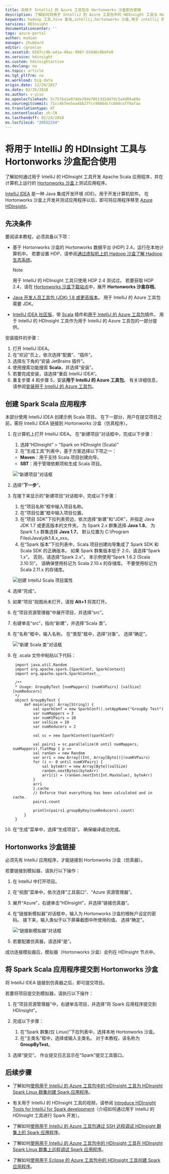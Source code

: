 ```yaml
---
title: 将用于 IntelliJ 的 Azure 工具包与 Hortonworks 沙盒配合使用
description: 了解如何将用于 IntelliJ 的 Azure 工具包中的 HDInsight 工具与 Hortonworks 沙盒配合使用。
keywords: hadoop 工具,hive 查询,intellij,hortonworks 沙盒,用于 intellij 的 azure 工具包
services: HDInsight
documentationcenter: ''
tags: azure-portal
author: mumian
manager: jhubbard
editor: cgronlun
ms.assetid: b587cc9b-a41a-49ac-998f-b54d6c0bdfe0
ms.service: hdinsight
ms.custom: hdinsightactive
ms.devlang: na
ms.topic: article
ms.tgt_pltfrm: na
ms.workload: big-data
origin.date: 12/20/2017
ms.date: 02/26/2018
ms.author: v-yiso
ms.openlocfilehash: 5c7576a1e97dda70de70513d2dd7dc5a4d09a89e
ms.sourcegitcommit: 71cc4b7ee5ea4bb27fcc9986dcfcb9dcaff0afaa
ms.translationtype: HT
ms.contentlocale: zh-CN
ms.lasthandoff: 02/24/2018
ms.locfileid: "29552334"
---
```

# <a name="use-hdinsight-tools-for-intellij-with-hortonworks-sandbox"></a>将用于 IntelliJ 的 HDInsight 工具与 Hortonworks 沙盒配合使用

了解如何通过用于 IntelliJ 的 HDInsight 工具开发 Apache Scala 应用程序，并在计算机上运行的 [Hortonworks 沙盒](http://hortonworks.com/products/sandbox/)上测试应用程序。 

[IntelliJ IDEA](https://www.jetbrains.com/idea/) 是一种 Java 集成开发环境 (IDE)，用于开发计算机软件。 在 Hortonworks 沙盒上开发并测试应用程序以后，即可将应用程序移至 [Azure HDInsight](apache-hadoop-introduction.md)。

## <a name="prerequisites"></a>先决条件

要阅读本教程，必须具备以下项：

- 基于 Hortonworks 沙盒的 Hortonworks 数据平台 (HDP) 2.4，运行在本地计算机中。 若要设置 HDP，请参阅[通过虚拟机上的 Hadoop 沙盒了解 Hadoop 生态系统](apache-hadoop-emulator-get-started.md)。 
    > [!NOTE]
    > 用于 IntelliJ 的 HDInsight 工具只使用 HDP 2.4 测试过。 若要获取 HDP 2.4，请在 [Hortonworks 沙盒下载站点](http://hortonworks.com/downloads/#sandbox)中，展开 **Hortonworks 沙盒存档**。

- [Java 开发人员工具包 (JDK) 1.8 或更高版本](http://www.oracle.com/technetwork/java/javase/downloads/jdk8-downloads-2133151.html)。 用于 IntelliJ 的 Azure 工具包需要 JDK。

- [IntelliJ IDEA 社区版](https://www.jetbrains.com/idea/download)，带 [Scala](https://plugins.jetbrains.com/idea/plugin/1347-scala) 插件和[用于 IntelliJ 的 Azure 工具包](../../azure-toolkit-for-intellij.md)插件。 用于 IntelliJ 的 HDInsight 工具作为用于 IntelliJ 的 Azure 工具包的一部分提供。 

安装插件的步骤：

  1. 打开 IntelliJ IDEA。
  2. 在“欢迎”页上，依次选择“配置”、“插件”。
  3. 选择左下角的“安装 JetBrains 插件”。
  4. 使用搜索功能搜索 **Scala**，并选择“安装”。
  5. 若要完成安装，请选择“重启 IntelliJ IDEA”。
  6. 重复步骤 4 和步骤 5，安装**用于 IntelliJ 的 Azure 工具包**。 有关详细信息，请参阅[安装用于 IntelliJ 的 Azure 工具包](../../azure-toolkit-for-intellij-installation.md)。

## <a name="create-a-spark-scala-application"></a>创建 Spark Scala 应用程序

本部分使用 IntelliJ IDEA 创建示例 Scala 项目。 在下一部分，用户在提交项目之前，需将 IntelliJ IDEA 链接到 Hortonworks 沙盒（仿真程序）。

1. 在计算机上打开 IntelliJ IDEA。 在“新建项目”对话框中，完成以下步骤：

   1. 选择“HDInsight” > “Spark on HDInsight (Scala)”
   2. 在“生成工具”列表中，基于方案选择以下项之一：

    * **Maven**：用于支持 Scala 项目创建向导。
    * **SBT**：用于管理依赖项和生成 Scala 项目。

   ![“新建项目”对话框](./media/hdinsight-tools-for-intellij-with-hortonworks-sandbox/intellij-create-scala-project.png)

2. 选择“**下一步**”。
3. 在接下来显示的“新建项目”对话框中，完成以下步骤：

    1. 在“项目名称”框中输入项目名称。
    2. 在“项目位置”框中输入项目位置。
    3. 在“项目 SDK”下拉列表旁边，依次选择“新建”和“JDK”，并指定 Java JDK 1.7 或更高版本的文件夹。 为 Spark 2.x 群集选择 **Java 1.8**。 为 Spark 1.x 群集选择 **Java 1.7**。 默认位置为 C:\Program Files\Java\jdk1.8.x_xxx。
    4. 在“Spark 版本”下拉列表中，Scala 项目创建向导集成了 Spark SDK 和 Scala SDK 的正确版本。 如果 Spark 群集版本低于 2.0，请选择“Spark 1.x”。 否则，请选择“Spark 2.x”。 本示例使用“Spark 1.6.2 (Scala 2.10.5)”。 请确保使用标记为 Scala 2.10.x 的存储库。 不要使用标记为 Scala 2.11.x 的存储库。
    
    ![创建 IntelliJ Scala 项目属性](./media/hdinsight-tools-for-intellij-with-hortonworks-sandbox/intellij-create-scala-project-properties.png)


4. 选择“完成”。
5. 如果“项目”视图尚未打开，请按 **Alt+1** 将其打开。
6. 在“项目资源管理器”中展开项目，并选择“src”。
7. 右键单击“src”，指向“新建”，并选择“Scala 类”。
8. 在“名称”框中，输入名称。 在“类型”框中，选择“对象”。 选择“确定”。

    ![“新建 Scala 类”对话框](./media/hdinsight-tools-for-intellij-with-hortonworks-sandbox/intellij-create-new-scala-class.png)

9. 在 .scala 文件中粘贴以下代码：

        import java.util.Random
        import org.apache.spark.{SparkConf, SparkContext}
        import org.apache.spark.SparkContext._

        /**
        * Usage: GroupByTest [numMappers] [numKVPairs] [valSize] [numReducers]
        */
        object GroupByTest {
            def main(args: Array[String]) {
                val sparkConf = new SparkConf().setAppName("GroupBy Test")
                var numMappers = 3
                var numKVPairs = 10
                var valSize = 10
                var numReducers = 2

                val sc = new SparkContext(sparkConf)

                val pairs1 = sc.parallelize(0 until numMappers, numMappers).flatMap { p =>
                val ranGen = new Random
                var arr1 = new Array[(Int, Array[Byte])](numKVPairs)
                for (i <- 0 until numKVPairs) {
                    val byteArr = new Array[Byte](valSize)
                    ranGen.nextBytes(byteArr)
                    arr1(i) = (ranGen.nextInt(Int.MaxValue), byteArr)
                }
                arr1
                }.cache
                // Enforce that everything has been calculated and in cache.
                pairs1.count

                println(pairs1.groupByKey(numReducers).count)
            }
        }

10. 在“生成”菜单中，选择“生成项目”。 确保编译成功完成。


## <a name="link-to-the-hortonworks-sandbox"></a>Hortonworks 沙盒链接

必须先有 IntelliJ 应用程序，才能链接到 Hortonworks 沙盒（仿真器）。

若要链接到模拟器，请执行以下操作：

1. 在 IntelliJ 中打开项目。

2. 在“视图”菜单中，依次选择“工具窗口”、“Azure 资源管理器”。

3. 展开“Azure”，右键单击“HDInsight”，并选择“链接仿真器”。
4. 在“链接新模拟器”对话框中，输入为 Hortonworks 沙盒的根帐户设定的密码。 接下来，输入类似于以下屏幕截图中所使用的值。 选择“确定”。 

   ![“链接新模拟器”对话框](./media/hdinsight-tools-for-intellij-with-hortonworks-sandbox/intellij-link-an-emulator.png)

5. 若要配置仿真器，请选择“是”。

成功连接模拟器后，模拟器（Hortonworks 沙盒）会列在 HDInsight 节点中。

## <a name="submit-the-spark-scala-application-to-the-hortonworks-sandbox"></a>将 Spark Scala 应用程序提交到 Hortonworks 沙盒

将 IntelliJ IDEA 链接到仿真器之后，即可提交项目。

若要将项目提交到模拟器，请执行以下操作：

1. 在“项目资源管理器”中，右键单击项目，并选择“将 Spark 应用程序提交到 HDInsight”。
2. 完成以下步骤：

    1. 在“Spark 群集(仅 Linux)”下拉列表中，选择本地 Hortonworks 沙盒。
    2. 在“主类名”框中，选择或输入主类名。 对于本教程，该名称为 **GroupByTest**。

3. 选择“提交”。 作业提交日志显示在“Spark”提交工具窗口。

## <a name="next-steps"></a>后续步骤

- 了解如何[使用用于 IntelliJ 的 Azure 工具包中的 HDInsight 工具为 HDInsight Spark Linux 群集创建 Spark 应用程序](../spark/apache-spark-intellij-tool-plugin.md)。

- 有关用于 IntelliJ 的 HDInsight 工具的视频，请参阅 [Introduce HDInsight Tools for IntelliJ for Spark development](https://www.youtube.com/watch?v=YTZzYVgut6c)（介绍如何通过用于 IntelliJ 的 HDInsight 工具进行 Spark 开发）。

- 了解如何[使用用于 IntelliJ 的 Azure 工具包通过 SSH 远程调试 HDInsight 群集上的 Spark 应用程序](../spark/apache-spark-intellij-tool-debug-remotely-through-ssh.md)。

- 了解如何[使用用于 IntelliJ 的 Azure 工具包中的 HDInsight 工具在 HDInsight Spark Linux 群集上远程调试 Spark 应用程序](../spark/apache-spark-intellij-tool-plugin-debug-jobs-remotely.md)。

- 了解如何[使用用于 Eclipse 的 Azure 工具包中的 HDInsight 工具创建 Spark 应用程序](../spark/apache-spark-eclipse-tool-plugin.md)。


<!--Update_Description: wording update-->